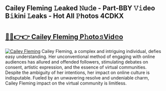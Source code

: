 ## Cailey Fleming 𝙻eaked 𝙽u𝚍e - Part-BBY 𝚅𝚒deo B𝚒kini 𝙻eaks - Hot All 𝙿hotos 4CDKX

# <h2><a href="http://ld0j0h6.urlbe.top/?page=Cailey+Fleming">🔗🔗👉👉 Cailey Fleming P𝚑oto𝚜Vid𝚎o</a></h2>

[![Cailey Fleming](https://i.imgur.com/eBuTRDB.gif)](http://ld0j0h6.urlbe.top/?page=Cailey+Fleming)
Cailey Fleming, a complex and intriguing individual, defies easy understanding. Her unconventional method of engaging with online audiences has allured and offended followers, stimulating debates on consent, artistic expression, and the essence of virtual communities. Despite the ambiguity of her intentions, her impact on online culture is indisputable. Fueled by an unwavering resolve and undeniable charm, Cailey Fleming impact on the virtual community is limitless.
